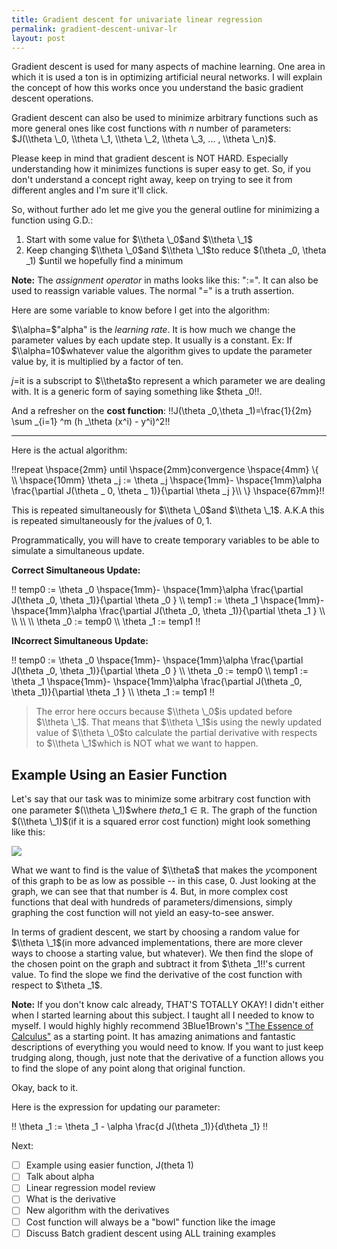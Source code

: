 ```yaml
---
title: Gradient descent for univariate linear regression
permalink: gradient-descent-univar-lr
layout: post
---
```


Gradient descent is used for many aspects of machine learning. One area in which it is used a ton is in optimizing artificial neural networks. I will explain the concept of how this works once you understand the basic gradient descent operations.

Gradient descent can also be used to minimize arbitrary functions such as more general ones like cost functions with $n$ number of parameters: $J(\\theta \_0, \\theta \_1, \\theta \_2, \\theta \_3, ... , \\theta \_n)$.

Please keep in mind that gradient descent is NOT HARD. Especially understanding how it minimizes functions is super easy to get. So, if you don't understand a concept right away, keep on trying to see it from different angles and I'm sure it'll click.

So, without further ado let me give you the general outline for minimizing a function using G.D.:

1. Start with some value for $\\theta \_0$and $\\theta \_1$
2. Keep changing $\\theta \_0$and $\\theta \_1$to reduce $(\\theta \_0, \\theta \_1) $until we hopefully find a minimum

**Note:** The _assignment operator_ in maths looks like this: "$:=$". It can also be used to reassign variable values. The normal "$=$" is a truth assertion.

Here are some variable to know before I get into the algorithm:

$\\alpha=$"alpha" is the _learning rate_. It is how much we change the parameter values by each update step. It usually is a constant. Ex: If $\\alpha=10$whatever value the algorithm gives to update the parameter value by, it is multiplied by a factor of ten.

$j=$it is a subscript to $\\theta$to represent a which parameter we are dealing with. It is a generic form of saying something like \$theta \_0\!!.

And a refresher on the **cost function**:
!!J(\\theta \_0,\\theta \_1)=\frac{1}{2m} \sum \_{i=1} ^m (h \_\\theta (x^i) - y^i)^2!!

---

Here is the actual algorithm:

!!repeat \hspace{2mm} until \hspace{2mm}convergence \hspace{4mm} \\{ \\\ \hspace{10mm} \\theta \_j := \\theta \_j \hspace{1mm}- \hspace{1mm}\alpha \frac{\partial J(\\theta \_ 0, \\theta \_ 1)}{\partial \\theta \_j }\\\ \\} \hspace{67mm}!!

This is repeated simultaneously for $\\theta \_0$and $\\theta \_1$. A.K.A this is repeated simultaneously for the $j$values of $0,1$.

Programmatically, you will have to create temporary variables to be able to simulate a simultaneous update.

**Correct Simultaneous Update:**

!!
temp0 := \\theta \_0 \hspace{1mm}- \hspace{1mm}\alpha \frac{\partial J(\\theta \_0, \\theta \_1)}{\partial \\theta \_0 } \\\ temp1 := \\theta \_1 \hspace{1mm}- \hspace{1mm}\alpha \frac{\partial J(\\theta \_0, \\theta \_1)}{\partial \\theta \_1 } \\\ \\\ \\\ \\\ \\theta \_0 := temp0 \\\ \\theta \_1 := temp1
!!

**INcorrect Simultaneous Update:**

!!
temp0 := \\theta \_0 \hspace{1mm}- \hspace{1mm}\alpha \frac{\partial J(\\theta \_0, \\theta \_1)}{\partial \\theta \_0 } \\\ \\theta \_0 := temp0 \\\ temp1 := \\theta \_1 \hspace{1mm}- \hspace{1mm}\alpha \frac{\partial J(\\theta \_0, \\theta \_1)}{\partial \\theta \_1 } \\\ \\theta \_1 := temp1
!!

> The error here occurs because $\\theta \_0$is updated before $\\theta \_1$. That means that $\\theta \_1$is using the newly updated value of $\\theta \_0$to calculate the partial derivative with respects to $\\theta \_1$which is NOT what we want to happen.

## Example Using an Easier Function

Let's say that our task was to minimize some arbitrary cost function with one parameter $(\\theta \_1)$where $theta \_1 \in ℝ$. The graph of the function $(\\theta \_1)$(if it is a squared error cost function) might look something like this:

![](https://i.snap.as/UdTq5I8.png)

What we want to find is the value of $\\theta$ that makes the $y$component of this graph to be as low as possible -- in this case, 0. Just looking at the graph, we can see that that number is 4. But, in more complex cost functions that deal with hundreds of parameters/dimensions, simply graphing the cost function will not yield an easy-to-see answer.

In terms of gradient descent, we start by choosing a random value for $\\theta \_1$(in more advanced implementations, there are more clever ways to choose a starting value, but whatever). We then find the slope of the chosen point on the graph and subtract it from $\\theta \_1\!!'s current value. To find the slope we find the derivative of the cost function with respect to $\\theta \_1\$.

**Note:** If you don't know calc already, THAT'S TOTALLY OKAY! I didn't either when I started learning about this subject. I taught all I needed to know to myself. I would highly highly recommend 3Blue1Brown's ["The Essence of Calculus"](https://www.youtube.com/watch?v=WUvTyaaNkzM&list=PL0-GT3co4r2wlh6UHTUeQsrf3mlS2lk6x) as a starting point. It has amazing animations and fantastic descriptions of everything you would need to know. If you want to just keep trudging along, though, just note that the derivative of a function allows you to find the slope of any point along that original function.

Okay, back to it.

Here is the expression for updating our parameter:

!!
\\theta \_1 := \\theta \_1 - \alpha \frac{d J(\\theta \_1)}{d\\theta \_1}
!!

Next:

- [ ] Example using easier function, J(theta 1)
- [ ] Talk about alpha
- [ ] Linear regression model review
- [ ] What is the derivative
- [ ] New algorithm with the derivatives
- [ ] Cost function will always be a "bowl" function like the image
- [ ] Discuss Batch gradient descent using ALL training examples
